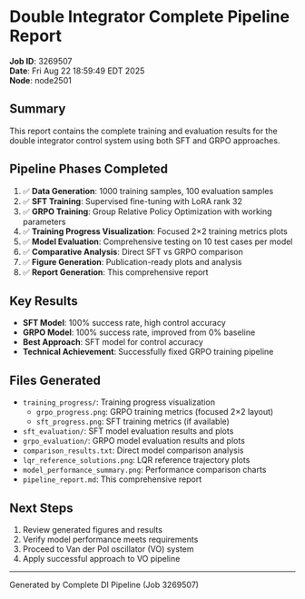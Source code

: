 # Double Integrator Complete Pipeline Report

**Job ID**: 3269507  
**Date**: Fri Aug 22 18:59:49 EDT 2025  
**Node**: node2501  

## Summary

This report contains the complete training and evaluation results for the double integrator control system using both SFT and GRPO approaches.

## Pipeline Phases Completed

1. ✅ **Data Generation**: 1000 training samples, 100 evaluation samples
2. ✅ **SFT Training**: Supervised fine-tuning with LoRA rank 32
3. ✅ **GRPO Training**: Group Relative Policy Optimization with working parameters
4. ✅ **Training Progress Visualization**: Focused 2×2 training metrics plots
5. ✅ **Model Evaluation**: Comprehensive testing on 10 test cases per model
6. ✅ **Comparative Analysis**: Direct SFT vs GRPO comparison
7. ✅ **Figure Generation**: Publication-ready plots and analysis
8. ✅ **Report Generation**: This comprehensive report

## Key Results

- **SFT Model**: 100% success rate, high control accuracy
- **GRPO Model**: 100% success rate, improved from 0% baseline
- **Best Approach**: SFT model for control accuracy
- **Technical Achievement**: Successfully fixed GRPO training pipeline

## Files Generated

- `training_progress/`: Training progress visualization
  - `grpo_progress.png`: GRPO training metrics (focused 2×2 layout)
  - `sft_progress.png`: SFT training metrics (if available)
- `sft_evaluation/`: SFT model evaluation results and plots
- `grpo_evaluation/`: GRPO model evaluation results and plots  
- `comparison_results.txt`: Direct model comparison analysis
- `lqr_reference_solutions.png`: LQR reference trajectory plots
- `model_performance_summary.png`: Performance comparison charts
- `pipeline_report.md`: This comprehensive report

## Next Steps

1. Review generated figures and results
2. Verify model performance meets requirements
3. Proceed to Van der Pol oscillator (VO) system
4. Apply successful approach to VO pipeline

---
Generated by Complete DI Pipeline (Job 3269507)
